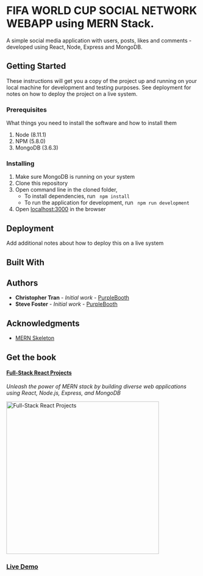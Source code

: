 # FIFA WORLD CUP SOCIAL NETWORK WEBAPP using MERN Stack.

A simple social media application with users, posts, likes and comments - developed using React, Node, Express and MongoDB. 

## Getting Started

These instructions will get you a copy of the project up and running on your local machine for development and testing purposes. See deployment for notes on how to deploy the project on a live system.

### Prerequisites

What things you need to install the software and how to install them

1. Node (8.11.1)
2. NPM (5.8.0)
3. MongoDB (3.6.3)

### Installing

1. Make sure MongoDB is running on your system 
2. Clone this repository
3. Open command line in the cloned folder,
   - To install dependencies, run ```  npm install  ```
   - To run the application for development, run ```  npm run development  ```
4. Open [localhost:3000](http://localhost:3000/) in the browser


## Deployment

Add additional notes about how to deploy this on a live system

## Built With






## Authors

* **Christopher Tran** - *Initial work* - [PurpleBooth](https://github.com/PurpleBooth)
* **Steve Foster** - *Initial work* - [PurpleBooth](https://github.com/PurpleBooth)


## Acknowledgments

* [MERN Skeleton](https://github.com/shamahoque/mern-skeleton)

## Get the book
#### [Full-Stack React Projects](https://www.packtpub.com/web-development/full-stack-react-projects)
*Unleash the power of MERN stack by building diverse web applications using React, Node.js, Express, and MongoDB*

<a href="https://www.packtpub.com/web-development/full-stack-react-projects"><img src="https://s3.amazonaws.com/mernbook/git+/B09550_MockupSmall.png" align="center" width="400" alt="Full-Stack React Projects"></a>



### [Live Demo](http://social.mernbook.com/ "MERN Social")

